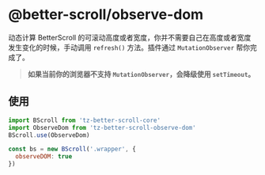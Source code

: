 # @better-scroll/observe-dom

动态计算 BetterScroll 的可滚动高度或者宽度，你并不需要自己在高度或者宽度发生变化的时候，手动调用 `refresh()` 方法。插件通过 `MutationObserver` 帮你完成了。

> **如果当前你的浏览器不支持 `MutationObserver`，会降级使用 `setTimeout`。**

## 使用

```js
import BScroll from 'tz-better-scroll-core'
import ObserveDom from 'tz-better-scroll-observe-dom'
BScroll.use(ObserveDom)

const bs = new BScroll('.wrapper', {
  observeDOM: true
})
```
